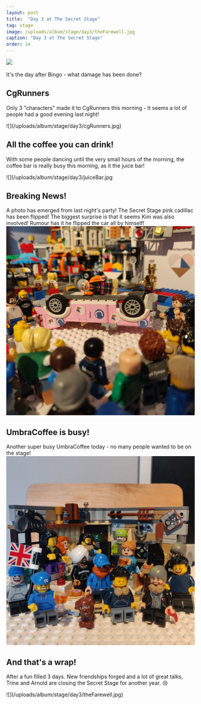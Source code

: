```yaml
---
layout: post
title:  "Day 3 at The Secret Stage"
tag: stage
image: /uploads/album/stage/day3/theFarewell.jpg
caption: "Day 3 at The Secret Stage"
order: 14
---
```


![]({{page.image}})

It's the day after Bingo - what damage has been done?

## CgRunners

Only 3 "characters" made it to CgRunners this morning - It seems a lot of people had a good evening last night!

<span class="row">
<span class="col">![](/uploads/album/stage/day3/cgRunners.jpg)</span>
</span>

## All the coffee you can drink!

With some people dancing until the very small hours of the morning, the coffee bar is really busy this morning, as it the juice bar!

<span class="row">
<span class="col">![](/uploads/album/stage/day3/juiceBar.jpg</span>
</span>


## Breaking News!

A photo has emerged from last night's party! The Secret Stage pink cadillac has been flipped! The biggest surprise is that it seems Kim was also involved! Rumour has it he flipped the car all by himself!
<span class="row">
<span class="col">![](/uploads/album/stage/day3/flippedCar.jpg)</span>
</span>

## UmbraCoffee is busy!

Another super busy UmbraCoffee today - no many people wanted to be on the stage! 
<span class="row">
<span class="col">![](/uploads/album/stage/day3/umbraCoffee.jpg)</span>
</span>


## And that's a wrap!

After a fun filled 3 days. New friendships forged and a lot of great talks, Trine and Arnold are closing the Secret Stage for another year. 😢

<span class="row">
<span class="col">![](/uploads/album/stage/day3/theFarewell.jpg)</span>
</span>

